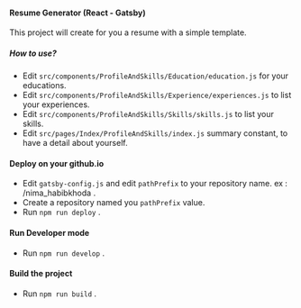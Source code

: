#### Resume Generator (React - Gatsby)

This project will create for you a resume with a simple template.

##### How to use?

- Edit `src/components/ProfileAndSkills/Education/education.js` for your educations.
- Edit `src/components/ProfileAndSkills/Experience/experiences.js` to list your experiences.
- Edit `src/components/ProfileAndSkills/Skills/skills.js` to list your skills.
- Edit `src/pages/Index/ProfileAndSkills/index.js` summary constant, to have a detail about yourself.


#### Deploy on your github.io
- Edit `gatsby-config.js` and edit `pathPrefix` to your repository name. ex : /nima_habibkhoda .
- Create a repository named you `pathPrefix` value.
- Run `npm run deploy` .

#### Run Developer mode
- Run `npm run develop` .

#### Build the project
- Run `npm run build` .
